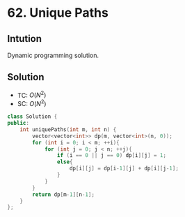 # 62. Unique Paths 

## Intution
Dynamic programming solution.

## Solution
* TC: $O(N^2)$
* SC: $O(N^2)$
```cpp
class Solution {
public:
    int uniquePaths(int m, int n) {
        vector<vector<int>> dp(m, vector<int>(n, 0));
        for (int i = 0; i < m; ++i){
            for (int j = 0; j < n; ++j){
                if (i == 0 || j == 0) dp[i][j] = 1;
                else{
                    dp[i][j] = dp[i-1][j] + dp[i][j-1];
                }
            }
        }
        return dp[m-1][n-1];
    }
};
```